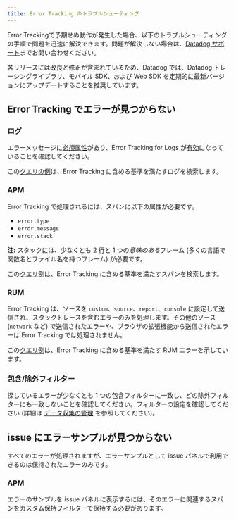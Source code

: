 ```yaml
---
title: Error Tracking のトラブルシューティング
---
```


Error Trackingで予期せぬ動作が発生した場合、以下のトラブルシューティングの手順で問題を迅速に解決できます。問題が解決しない場合は、[Datadog サポート][1]までお問い合わせください。

各リリースには改良と修正が含まれているため、Datadog では、Datadog トレーシングライブラリ、モバイル SDK、および Web SDK を定期的に最新バージョンにアップデートすることを推奨しています。

## Error Tracking でエラーが見つからない

### ログ

エラーメッセージに[必須属性][2]があり、Error Tracking for Logs が[有効][7]になっていることを確認してください。

この[クエリの例][3]は、Error Tracking に含める基準を満たすログを検索します。

### APM

Error Tracking で処理されるには、スパンに以下の属性が必要です。

- `error.type`
- `error.message`
- `error.stack`

<div class="alert alert-info">
<strong>注:</strong> スタックには、少なくとも 2 行と 1 つの<em>意味のある</em>フレーム (多くの言語で関数名とファイル名を持つフレーム) が必要です。
</div>

この[クエリ例][5]は、Error Tracking に含める基準を満たすスパンを検索します。

### RUM

Error Tracking は、ソースを `custom`、`source`、`report`、`console` に設定して送信され、スタックトレースを含むエラーのみを処理します。その他のソース (`network` など) で送信されたエラーや、ブラウザの拡張機能から送信されたエラーは Error Tracking では処理されません。

この[クエリ例][6]は、Error Tracking に含める基準を満たす RUM エラーを示しています。

### 包含/除外フィルター

探しているエラーが少なくとも 1 つの包含フィルターに一致し、どの除外フィルターにも一致しないことを確認してください。フィルターの設定を確認してください (詳細は [データ収集の管理][8] を参照してください)。

## issue にエラーサンプルが見つからない

すべてのエラーが処理されますが、エラーサンプルとして issue パネルで利用できるのは保持されたエラーのみです。

### APM

エラーのサンプルを issue パネルに表示するには、そのエラーに関連するスパンをカスタム保持フィルターで保持する必要があります。

[1]: /ja/help/
[2]: /ja/logs/error_tracking/backend/?tab=serilog#attributes-for-error-tracking
[3]: https://app.datadoghq.com/logs?query=status%3A%28emergency%20OR%20alert%20OR%20critical%20OR%20error%29%20AND%20%28%40error.stack%3A%2A%20OR%20%40error.kind%3A%2A%29%20
[5]: https://app.datadoghq.com/apm/traces?query=%40_top_level%3A1%20%40error.stack%3A%2A%20AND%20%40error.message%3A%2A%20AND%20error.type%3A%2A%20
[6]: https://app.datadoghq.com/rum/sessions?query=%40type%3Aerror%20%40error.stack%3A%2A
[7]: https://app.datadoghq.com/error-tracking/settings
[8]: /ja/error_tracking/manage_data_collection/